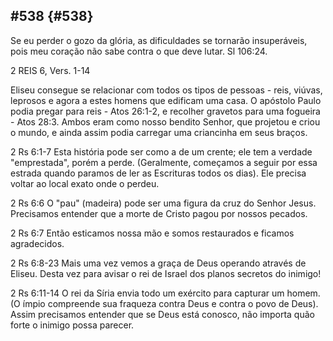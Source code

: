 ## #538 {#538}

Se eu perder o gozo da glória, as dificuldades se tornarão insuperáveis, pois meu coração não sabe contra o que deve lutar. Sl 106:24.

2 REIS 6, Vers. 1-14

Eliseu consegue se relacionar com todos os tipos de pessoas - reis, viúvas, leprosos e agora a estes homens que edificam uma casa. O apóstolo Paulo podia pregar para reis - Atos 26:1-2, e recolher gravetos para uma fogueira - Atos 28:3\. Ambos eram como nosso bendito Senhor, que projetou e criou o mundo, e ainda assim podia carregar uma criancinha em seus braços.

2 Rs 6:1-7 Esta história pode ser como a de um crente; ele tem a verdade &quot;emprestada&quot;, porém a perde. (Geralmente, começamos a seguir por essa estrada quando paramos de ler as Escrituras todos os dias). Ele precisa voltar ao local exato onde o perdeu.

2 Rs 6:6 O &quot;pau&quot; (madeira) pode ser uma figura da cruz do Senhor Jesus. Precisamos entender que a morte de Cristo pagou por nossos pecados.

2 Rs 6:7 Então esticamos nossa mão e somos restaurados e ficamos agradecidos.

2 Rs 6:8-23 Mais uma vez vemos a graça de Deus operando através de Eliseu. Desta vez para avisar o rei de Israel dos planos secretos do inimigo!

2 Rs 6:11-14 O rei da Síria envia todo um exército para capturar um homem. (O ímpio compreende sua fraqueza contra Deus e contra o povo de Deus). Assim precisamos entender que se Deus está conosco, não importa quão forte o inimigo possa parecer.